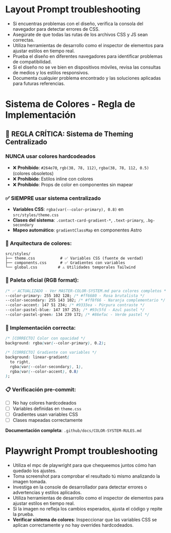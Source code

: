 # Layout Prompt troubleshooting

- Si encuentras problemas con el diseño, verifica la consola del navegador para detectar errores de CSS.
- Asegúrate de que todas las rutas de los archivos CSS y JS sean correctas.
- Utiliza herramientas de desarrollo como el inspector de elementos para ajustar estilos en tiempo real.
- Prueba el diseño en diferentes navegadores para identificar problemas de compatibilidad.
- Si el diseño no se ve bien en dispositivos móviles, revisa las consultas de medios y los estilos responsivos.
- Documenta cualquier problema encontrado y las soluciones aplicadas para futuras referencias.

# Sistema de Colores - Regla de Implementación

## 🚨 **REGLA CRÍTICA: Sistema de Theming Centralizado**

### **NUNCA usar colores hardcodeados**

- ❌ **Prohibido**: `#264e70`, `rgb(38, 78, 112)`, `rgba(38, 78, 112, 0.5)` (colores obsoletos)
- ❌ **Prohibido**: Estilos inline con colores
- ❌ **Prohibido**: Props de color en componentes sin mapear

### **✅ SIEMPRE usar sistema centralizado**

- **Variables CSS**: `rgba(var(--color-primary), 0.8)` en `src/styles/theme.css`
- **Clases del sistema**: `.contact-card-gradient-*`, `.text-primary`, `.bg-secondary`
- **Mapeo automático**: `gradientClassMap` en componentes Astro

### **📂 Arquitectura de colores:**

```
src/styles/
├── theme.css           # ✅ Variables CSS (fuente de verdad)
├── components.css      # ✅ Gradientes con variables
└── global.css         # ⚠️ Utilidades temporales Tailwind
```

### **🎨 Paleta oficial (RGB format):**

```css
/* ✅ ACTUALIZADO - Ver MASTER-COLOR-SYSTEM.md para colores completos */
--color-primary: 255 102 128; /* #ff6680 - Rosa brutalista */
--color-secondary: 255 143 102; /* #ff8f66 - Naranja complementario */
--color-accent: 147 51 234; /* #9333ea - Púrpura contraste */
--color-pastel-blue: 147 197 253; /* #93c5fd - Azul pastel */
--color-pastel-green: 134 239 172; /* #86efac - Verde pastel */
```

### **🔧 Implementación correcta:**

```css
/* [CORRECTO] Color con opacidad */
background: rgba(var(--color-primary), 0.2);

/* [CORRECTO] Gradiente con variables */
background: linear-gradient(
  to right,
  rgba(var(--color-secondary), 1),
  rgba(var(--color-accent), 0.8)
);
```

### **📋 Verificación pre-commit:**

- [ ] No hay colores hardcodeados
- [ ] Variables definidas en `theme.css`
- [ ] Gradientes usan variables CSS
- [ ] Clases mapeadas correctamente

**Documentación completa**: `.github/docs/COLOR-SYSTEM-RULES.md`

# Playwright Prompt troubleshooting

- Utiliza el mpc de playwright para que chequeemos juntos cómo han quedado los ajustes.
- Toma screenshot para comprobar el resultado tú mismo analizando la imagen tomada.
- Investiga en la console de desarrollador para detectar errores o advertencias y estilos aplicados.
- Utiliza herramientas de desarrollo como el inspector de elementos para ajustar estilos en tiempo real.
- Si la imagen no refleja los cambios esperados, ajusta el código y repite la prueba.
- **Verificar sistema de colores**: Inspeccionar que las variables CSS se aplican correctamente y no hay overrides hardcodeados.
